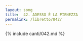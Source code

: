 ```yaml
---
layout: song
title:  42. ADESSO È LA PIENEZZA
permalink: /libretto/042/
---
```

{% include canti/042.md %}   